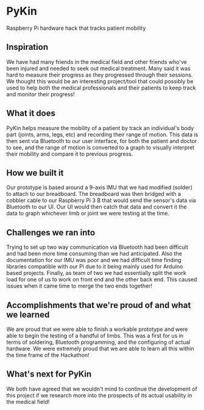 # PyKin
Raspberry Pi hardware hack that tracks patient mobility

## Inspiration
We have had many friends in the medical field and other friends who've been injured and needed to seek out medical treatment. Many said it was hard to measure their progress as they progressed through their sessions. We thought this would be an interesting project/tool that could possibly be used to help both the medical professionals and their patients to keep track and monitor their progress!

## What it does
PyKin helps measure the mobility of a patient by track an individual's body part (joints, arms, legs, etc) and recording their range of motion. This data is then sent via Bluetooth to our user interface, for both the patient and doctor to see, and the range of motion is converted to a graph to visually interpret their mobility and compare it to previous progress.

## How we built it
Our prototype is based around a 9-axis IMU that we had modified (solder) to attach to our breadboard. The breadboard was then bridged with a cobbler cable to our Raspberry Pi 3 B that would send the sensor's data via Bluetooth to our UI. Our UI would then catch that data and convert it the data to graph whichever limb or joint we were testing at the time. 

## Challenges we ran into
Trying to set up two way communication via Bluetooth had been difficult and had been more time consuming than we had anticipated. Also the documentation for our IMU was poor and we had difficult time finding libraries compatible with our Pi due to it being mainly used for Arduino based projects. Finally, as team of two we had essentially split the work load for one of us to work on front end and the other back end. This caused issues when it came time to merge the two ends together!

## Accomplishments that we're proud of and what we learned
We are proud that we were able to finish a workable prototype and were able to begin the testing of a handful of limbs. This was a first for us in terms of soldering, Bluetooth programming, and the configuring of actual hardware. We were extremely proud that we are able to learn all this within the time frame of the Hackathon!

## What's next for PyKin
We both have agreed that we wouldn't mind to continue the development of this project if we research more into the prospects of its actual usability in the medical field! 
